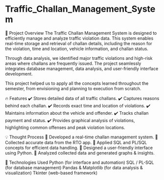 # Traffic_Challan_Management_System
📌 Project Overview
The Traffic Challan Management System is designed to efficiently manage and analyze traffic violation data. This system enables real-time storage and retrieval of challan details, including the reason for the violation, time and location, vehicle information, and challan status.

Through data analysis, we identified major traffic violations and high-risk areas where challans are frequently issued. The project seamlessly integrates database management, data analysis, and user-friendly interface development.

This project helped us to apply all the concepts learned throughout the semester, from envisioning and planning to execution from scratch.

🔥 Features
✔️ Stores detailed data of all traffic challans.
✔️ Captures reasons behind each challan.
✔️ Records exact time and location of violations.
✔️ Maintains information about the vehicle and offender.
✔️ Tracks challan payment and status.
✔️ Provides graphical analysis of violations, highlighting common offenses and peak violation locations.

💡 Thought Process
🔹 Developed a real-time challan management system.
🔹 Collected accurate data from the RTO app.
🔹 Applied SQL and PL/SQL concepts for efficient data handling.
🔹 Designed a user-friendly interface using Python.
🔹 Analyzed collected data and generated graphs & insights.

🚀 Technologies Used
Python (for interface and automation)
SQL / PL-SQL (for database management)
Pandas & Matplotlib (for data analysis & visualization)
Tkinter (web-based framework)
